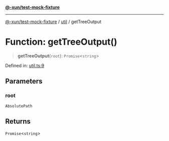 [**@-xun/test-mock-fixture**](../../README.md)

***

[@-xun/test-mock-fixture](../../README.md) / [util](../README.md) / getTreeOutput

# Function: getTreeOutput()

> **getTreeOutput**(`root`): `Promise`\<`string`\>

Defined in: [util.ts:9](https://github.com/Xunnamius/test-utils/blob/7f7e115f89b6524c00da237b9112899ec640d519/packages/test-mock-fixture/src/util.ts#L9)

## Parameters

### root

`AbsolutePath`

## Returns

`Promise`\<`string`\>
